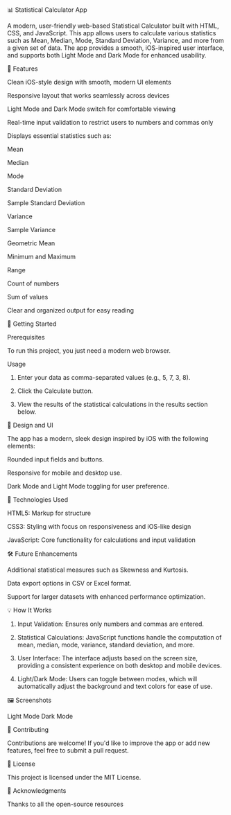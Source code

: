 📊 Statistical Calculator App

A modern, user-friendly web-based Statistical Calculator built with HTML, CSS, and JavaScript. This app allows users to calculate various statistics such as Mean, Median, Mode, Standard Deviation, Variance, and more from a given set of data. The app provides a smooth, iOS-inspired user interface, and supports both Light Mode and Dark Mode for enhanced usability.

🌟 Features

Clean iOS-style design with smooth, modern UI elements

Responsive layout that works seamlessly across devices

Light Mode and Dark Mode switch for comfortable viewing

Real-time input validation to restrict users to numbers and commas only

Displays essential statistics such as:

Mean

Median

Mode

Standard Deviation

Sample Standard Deviation

Variance

Sample Variance

Geometric Mean

Minimum and Maximum

Range

Count of numbers

Sum of values


Clear and organized output for easy reading


🚀 Getting Started

Prerequisites

To run this project, you just need a modern web browser.

Usage

1. Enter your data as comma-separated values (e.g., 5, 7, 3, 8).


2. Click the Calculate button.


3. View the results of the statistical calculations in the results section below.



🎨 Design and UI

The app has a modern, sleek design inspired by iOS with the following elements:

Rounded input fields and buttons.

Responsive for mobile and desktop use.

Dark Mode and Light Mode toggling for user preference.


🔧 Technologies Used

HTML5: Markup for structure

CSS3: Styling with focus on responsiveness and iOS-like design

JavaScript: Core functionality for calculations and input validation


🛠 Future Enhancements

Additional statistical measures such as Skewness and Kurtosis.

Data export options in CSV or Excel format.

Support for larger datasets with enhanced performance optimization.


💡 How It Works

1. Input Validation: Ensures only numbers and commas are entered.


2. Statistical Calculations: JavaScript functions handle the computation of mean, median, mode, variance, standard deviation, and more.


3. User Interface: The interface adjusts based on the screen size, providing a consistent experience on both desktop and mobile devices.


4. Light/Dark Mode: Users can toggle between modes, which will automatically adjust the background and text colors for ease of use.



🖼 Screenshots

Light Mode
Dark Mode



🤝 Contributing

Contributions are welcome! If you'd like to improve the app or add new features, feel free to submit a pull request.

📝 License

This project is licensed under the MIT License.

🙏 Acknowledgments

Thanks to all the open-source resources
